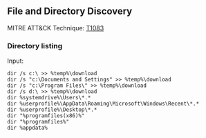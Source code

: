 ## File and Directory Discovery

MITRE ATT&CK Technique: [T1083](https://attack.mitre.org/wiki/Technique/T1083)

### Directory listing

Input:

    dir /s c:\ >> %temp%\download
    dir /s "c:\Documents and Settings" >> %temp%\download
    dir /s "c:\Program Files\" >> %temp%\download
    dir /s d:\ >> %temp%\download
    dir %systemdrive%\Users\*.*
    dir %userprofile%\AppData\Roaming\Microsoft\Windows\Recent\*.*
    dir %userprofile%\Desktop\*.*
    dir "%programfiles(x86)%"
    dir "%programfiles%"
    dir %appdata%
